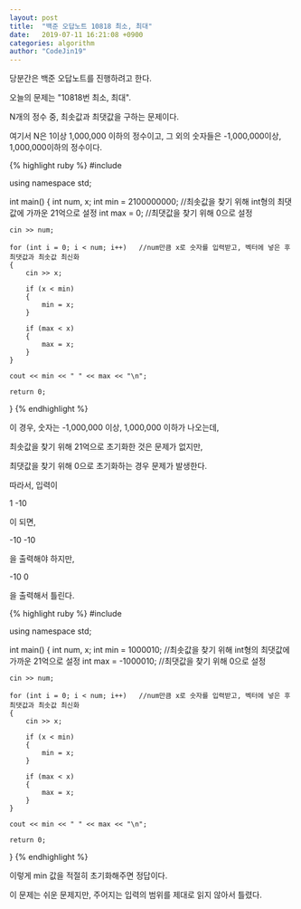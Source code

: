 ```yaml
---
layout: post
title:  "백준 오답노트 10818 최소, 최대"
date:   2019-07-11 16:21:08 +0900
categories: algorithm
author: "CodeJin19"
---
```

당분간은 백준 오답노트를 진행하려고 한다.

오늘의 문제는 "10818번 최소, 최대".

N개의 정수 중, 최솟값과 최댓값을 구하는 문제이다.

여기서 N은 1이상 1,000,000 이하의 정수이고, 그 외의 숫자들은 -1,000,000이상, 1,000,000이하의 정수이다.

{% highlight ruby %}
#include <iostream>

using namespace std;

int main()
{
	int num, x;
	int min = 2100000000;            //최솟값을 찾기 위해 int형의 최댓값에 가까운 21억으로 설정
	int max = 0;                     //최댓값을 찾기 위해 0으로 설정

	cin >> num;

	for (int i = 0; i < num; i++)   //num만큼 x로 숫자를 입력받고, 벡터에 넣은 후 최댓값과 최솟값 최신화
	{
		cin >> x;

		if (x < min)
		{
			min = x;
		}

		if (max < x)
		{
			max = x;
		}
	}

	cout << min << " " << max << "\n";

	return 0;
}
{% endhighlight %}

이 경우, 숫자는 -1,000,000 이상, 1,000,000 이하가 나오는데,

최솟값을 찾기 위해 21억으로 초기화한 것은 문제가 없지만,

최댓값을 찾기 위해 0으로 초기화하는 경우 문제가 발생한다.

따라서, 입력이

1
-10

이 되면, 

-10 -10

을 출력해야 하지만,

-10 0

을 출력해서 틀린다.

{% highlight ruby %}
#include <iostream>

using namespace std;

int main()
{
	int num, x;
	int min = 1000010;               //최솟값을 찾기 위해 int형의 최댓값에 가까운 21억으로 설정
	int max = -1000010;              //최댓값을 찾기 위해 0으로 설정

	cin >> num;

	for (int i = 0; i < num; i++)   //num만큼 x로 숫자를 입력받고, 벡터에 넣은 후 최댓값과 최솟값 최신화
	{
		cin >> x;

		if (x < min)
		{
			min = x;
		}

		if (max < x)
		{
			max = x;
		}
	}

	cout << min << " " << max << "\n";

	return 0;
}
{% endhighlight %}

이렇게 min 값을 적절히 초기화해주면 정답이다.

이 문제는 쉬운 문제지만, 주어지는 입력의 범위를 제대로 읽지 않아서 틀렸다.
